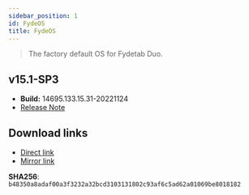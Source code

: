 ```yaml
---
sidebar_position: 1
id: FydeOS
title: FydeOS
---
```

> The factory default OS for Fydetab Duo.
## v15.1-SP3
- **Build:** 14695.133.15.31-20221124
- [Release Note](https://fydeos.io/release/15.1-SP3/fydetab_duo-fydeos)

##  Download links
- [Direct link](https://download.fydeos.io/fydetabduo/fydetab_duo-fydeos-r102-update-20221122.img.xz)
- [Mirror link](https://fydeos-my.sharepoint.cn/:u:/g/personal/fyde_fydeos_partner_onmschina_cn/ESxrzrwvhMpBpb7zh9FUE7gB85t2faXBNgVEF_8bs8Ph_A?e=d2kSps)

**SHA256**: `b48350a8adaf00a3f3232a32bcd3103131802c93af6c5ad62a01069be8018182`

